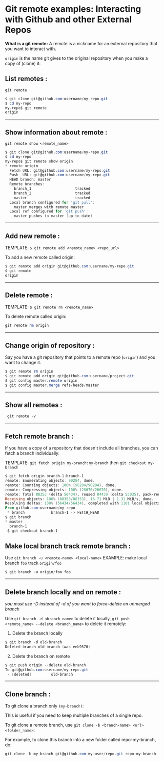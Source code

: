 # Git remote examples: Interacting with Github and other External Repos

**What is a git remote:**
A remote is a nickname for an external repository that you want to interact with.

`origin` is the name git gives to the original repository when you make a copy of (clone) it:


## **List remotes** :
`git remote`
```powershell
$ git clone git@github.com:username/my-repo.git
$ cd my-repo
my-repo$ git remote
origin
```
---
## **Show information about remote** :
`git remote show <remote_name>`
```powershell
$ git clone git@github.com:username/my-repo.git
$ cd my-repo
my-repo$ git remote show origin
* remote origin
  Fetch URL: git@github.com:username/my-repo.git
  Push  URL: git@github.com:username/my-repo.git
  HEAD branch: master
  Remote branches:
    branch_1                    tracked
    branch_2                    tracked
    master                      tracked
  Local branch configured for 'git pull':
    master merges with remote master
  Local ref configured for 'git push':
    master pushes to master (up to date)
```
---
## **Add new remote** :
TEMPLATE: `$ git remote add <remote_name> <repo_url>`

To add a new remote called origin:
```powershell
$ git remote add origin git@github.com:username/my-repo.git
$ git remote
origin
```
---
## **Delete remote** :
TEMPLATE: `$ git remote rm <remote_name>`

To delete remote called origin:
```powershell
git remote rm origin
```
---
## **Change origin of repository** :
Say you have a git repository that points to a remote repo (`origin`) and you want to change it.
```powershell
$ git remote rm origin
$ git remote add origin git@github.com:username/project.git
$ git config master.remote origin
$ git config master.merge refs/heads/master
```
---
## **Show all remotes** :

```powershell
 git remote -v
```
---
## **Fetch remote branch** :
If you have a copy of a repository that doesn't include all branches, you can fetch a branch individually:

TEMPLATE: `git fetch origin my-branch:my-branch` then `git checkout my-branch`
```powershell
$ git fetch origin branch-1:branch-1
remote: Enumerating objects: 90284, done.
remote: Counting objects: 100% (90284/90284), done.
remote: Compressing objects: 100% (26670/26670), done.
remote: Total 88353 (delta 56434), reused 84439 (delta 53035), pack-reused 0
Receiving objects: 100% (88353/88353), 16.71 MiB | 1.31 MiB/s, done.
Resolving deltas: 100% (56434/56434), completed with 1181 local objects.
From github.com:username/my-repo
 * branch            branch-1 -> FETCH_HEAD
$ git branch
* master
  branch-1
 $ git checkout branch-1
```

## **Make local branch track remote branch** :
Use `git branch -u <remote-name> <local-name>`
EXAMPLE: make local branch `foo` track `origin/foo`

```powershell
$ git branch -u origin/foo foo
```
---
## **Delete branch locally and on remote** :
*you must use -D instead of -d of you want to force-delete an unmerged branch*

Use `git branch -d <branch_name>` to delete it locally, `git push <remote_name> --delete <branch_name>` to delete it remotely:

1) Delete the branch locally
```powershell
$ git branch -d old-branch
Deleted branch old-branch (was eeb9376)
```
2) Delete the branch on remote
```powershell
$ git push origin --delete old-branch
To git@github.com:username/my-repo.git
 - [deleted]         old-branch
```
---


## **Clone branch** :
To git clone a branch only `(my-branch)`:

This is useful if you need to keep multiple branches of a single repo.

To git clone a remote branch, use `git clone -b <branch-name> <url> <folder_name>`:

For example, to clone this branch into a new folder called repo-my-branch, do:

```powershell
git clone -b my-branch git@github.com:my-user/repo.git repo-my-branch
```

